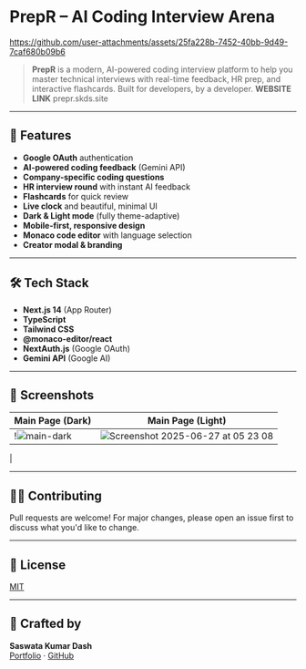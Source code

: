 # PrepR – AI Coding Interview Arena



https://github.com/user-attachments/assets/25fa228b-7452-40bb-9d49-7caf680b09b6



> **PrepR** is a modern, AI-powered coding interview platform to help you master technical interviews with real-time feedback, HR prep, and interactive flashcards. Built for developers, by a developer.
> **WEBSITE LINK** prepr.skds.site
---

## 🚀 Features
- **Google OAuth** authentication
- **AI-powered coding feedback** (Gemini API)
- **Company-specific coding questions**
- **HR interview round** with instant AI feedback
- **Flashcards** for quick review
- **Live clock** and beautiful, minimal UI
- **Dark & Light mode** (fully theme-adaptive)
- **Mobile-first, responsive design**
- **Monaco code editor** with language selection
- **Creator modal & branding**

---

## 🛠️ Tech Stack
- **Next.js 14** (App Router)
- **TypeScript**
- **Tailwind CSS**
- **@monaco-editor/react**
- **NextAuth.js** (Google OAuth)
- **Gemini API** (Google AI)

---

## 📸 Screenshots

| Main Page (Dark) | Main Page (Light) |
-------|------------------|
| !![main-dark](https://github.com/user-attachments/assets/676ac87c-1699-4e71-89fb-047610cc034b) | ![Screenshot 2025-06-27 at 05 23 08](https://github.com/user-attachments/assets/e66a73ac-4358-4f8b-9620-6da14df0b618)
 |



---

## 🧑‍💻 Contributing
Pull requests are welcome! For major changes, please open an issue first to discuss what you'd like to change.

---

## 📄 License
[MIT](./LICENSE)

---

## 🙌 Crafted by
**Saswata Kumar Dash**  
[Portfolio](https://skds.site) · [GitHub](https://github.com/saswatakumardash) 
